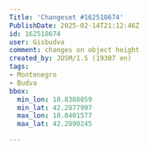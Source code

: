 ```yaml
---
Title: 'Changeset #162518674'
PublishDate: 2025-02-14T21:12:46Z
id: 162518674
user: Gisbudva
comment: changes on object height
created_by: JOSM/1.5 (19307 en)
tags:
- Montenegro
- Budva
bbox:
  min_lon: 18.8388059
  min_lat: 42.2877997
  max_lon: 18.8401577
  max_lat: 42.2890245

---
```

